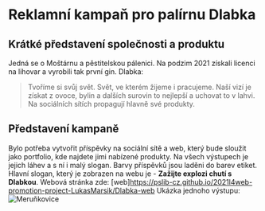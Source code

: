 
# Reklamní kampaň pro palírnu Dlabka
## Krátké představení společnosti a produktu
Jedná se o Moštárnu a pěstitelskou pálenici. Na podzim 2021 získali licenci na lihovar a vyrobili tak první gin. 
Dlabka: 
> Tvoříme si svůj svět. Svět, ve kterém žijeme i pracujeme.
Naší vizí je získat z ovoce, bylin a dalších surovin to nejlepší
a uchovat to v lahvi.
Na sociálních sítích propagují hlavně své produkty.
## Představení kampaně
Bylo potřeba vytvořit příspěvky na sociální sítě a web, který bude sloužit jako portfolio, kde najdete jimi nabízené produkty. Na všech výstupech je jejich láhev a s ní i malý slogan.
Barvy příspěvků jsou laděni do barev etiket. Hlavní slogan, který je zobrazen na webu je - **Zažijte explozi chutí s Dlabkou**.
Webová stránka zde: [web]https://pslib-cz.github.io/2021l4web-promotion-project-LukasMarsik/Dlabka-web
Ukázka jednoho výstupu:
![Meruňkovice](/Výstupy/Apricot-grafika.jpg)
